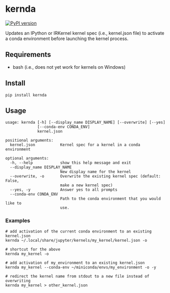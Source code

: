 # kernda

[![PyPI version](https://badge.fury.io/py/kernda.svg)](https://badge.fury.io/py/kernda)

Updates an IPython or IRKernel kernel spec (i.e., kernel.json file) to activate a conda environment before launching the kernel process.

## Requirements

* bash (i.e., does not yet work for kernels on Windows)

## Install

`pip install kernda`

## Usage

```
usage: kernda [-h] [--display_name DISPLAY_NAME] [--overwrite] [--yes]
              [--conda-env CONDA_ENV]
              kernel.json

positional arguments:
  kernel.json           Kernel spec for a kernel in a conda environment

optional arguments:
  -h, --help            show this help message and exit
  --display_name DISPLAY_NAME
                        New display name for the kernel
  --overwrite, -o       Overwrite the existing kernel spec (default: False,
                        make a new kernel spec)
  --yes, -y             Answer yes to all prompts
  --conda-env CONDA_ENV
                        Path to the conda environment that you would like to
                        use.
```

### Examples

```
# add activation of the current conda environment to an existing kernel.json
kernda ~/.local/share/jupyter/kernels/my_kernel/kernel.json -o

# shortcut for the above
kernda my_kernel -o

# add activation of my_environment to an existing kernel.json
kernda my_kernel --conda-env ~/miniconda/envs/my_environment -o -y

# redirect the kernel name from stdout to a new file instead of overwriting
kernda my_kernel > other_kernel.json
```
